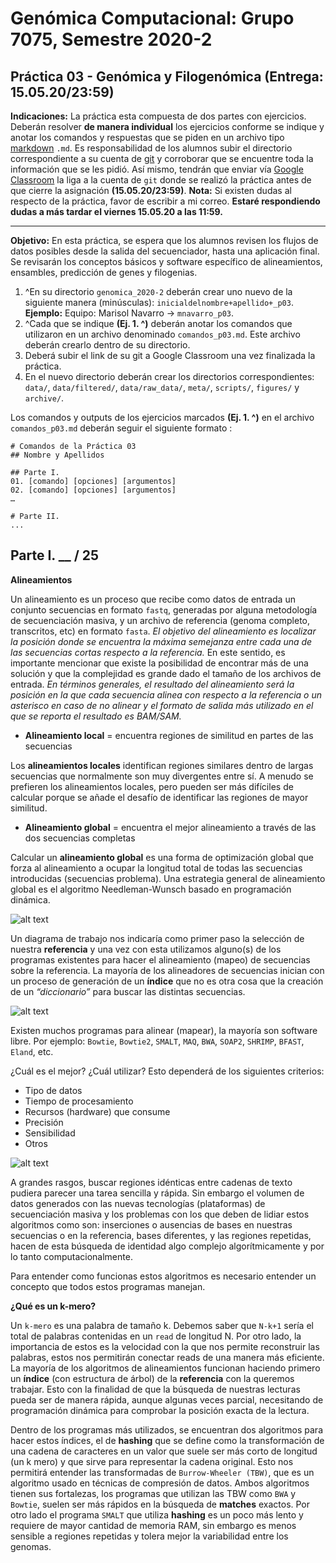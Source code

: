 # Genómica Computacional: Grupo 7075, Semestre 2020-2
## Práctica 03 - Genómica y Filogenómica (Entrega: 15.05.20/23:59)

**Indicaciones:** La práctica esta compuesta de dos partes con ejercicios. Deberán resolver **de manera individual** los ejercicios conforme se indique y anotar los comandos y respuestas que se piden en un archivo tipo [markdown](https://github.com/adam-p/markdown-here/wiki/Markdown-Cheatsheet) `.md`. Es responsabilidad de los alumnos subir el directorio correspondiente a su cuenta de [git](https://github.com/) y corroborar que se encuentre toda la información que se les pidió. Así mismo, tendrán que enviar vía [Google Classroom](https://classroom.google.com/) la liga a la cuenta de `git` donde se realizó la práctica antes de que cierre la asignación **(15.05.20/23:59)**. **Nota:** Si existen dudas al respecto de la práctica, favor de escribir a mi correo. **Estaré respondiendo dudas a más tardar el viernes 15.05.20 a las 11:59.**

***

**Objetivo:** En esta práctica, se espera que los alumnos revisen los flujos de datos posibles desde la salida del secuenciador, hasta una aplicación final. Se revisarán los conceptos básicos y software específico de alineamientos, ensambles, predicción de genes y filogenias.

01. ^En su directorio `genomica_2020-2` deberán crear uno nuevo de la siguiente manera (minúsculas): `inicialdelnombre+apellido+_p03`. **Ejemplo:** Equipo: Marisol Navarro -> `mnavarro_p03`. 
02. ^Cada que se indique **(Ej. 1. ^)** deberán anotar los comandos que utilizaron en un archivo denominado `comandos_p03.md`. Este archivo deberán crearlo dentro de su directorio.  
03. Deberá subir el link de su git a Google Classroom una vez finalizada la práctica. 
04. En el nuevo directorio deberán crear los directorios correspondientes: `data/`, `data/filtered/`, `data/raw_data/`, `meta/`, `scripts/`, `figures/` y `archive/`. 

Los comandos y outputs de los ejercicios marcados **(Ej. 1. ^)** en el archivo `comandos_p03.md` deberán seguir el siguiente formato : 

```
# Comandos de la Práctica 03
## Nombre y Apellidos

## Parte I. 
01. [comando] [opciones] [argumentos]
02. [comando] [opciones] [argumentos]
…

# Parte II.
...
```

## Parte I. __ / 25

**Alineamientos**

Un alineamiento es un proceso que recibe como datos de entrada un conjunto secuencias en formato `fastq`, generadas por alguna metodología de secuenciación masiva, y un archivo de referencia (genoma completo, transcritos, etc) en formato `fasta`. *El objetivo del alineamiento es localizar la posición donde se encuentra la máxima semejanza entre cada una de las secuencias cortas respecto a la referencia.* En este sentido, es importante mencionar que existe la posibilidad de encontrar más de una solución y que la complejidad es grande dado el tamaño de los archivos de entrada. *En términos generales, el resultado del alineamiento será la posición en la que cada secuencia alinea con respecto a la referencia o un asterisco en caso de no alinear y el formato de salida más utilizado en el que se reporta el resultado es BAM/SAM.* 

* **Alineamiento local** = encuentra regiones de similitud en partes de las secuencias 

Los **alineamientos locales** identifican regiones similares dentro de largas secuencias que normalmente son muy divergentes entre sí. A menudo se prefieren los alineamientos locales, pero pueden ser más difíciles de calcular porque se añade el desafío de identificar las regiones de mayor similitud.

* **Alineamiento global** = encuentra el mejor alineamiento a través de las dos secuencias completas 

Calcular un **alineamiento global** es una forma de optimización global que forza al alineamiento a ocupar la longitud total de todas las secuencias introducidas (secuencias problema). Una estrategia general de alineamiento global es el algoritmo Needleman-Wunsch basado en programación dinámica.

![alt text](https://github.com/solouli/genomica_2020-2/blob/master/practica/practica_03/tres_01.jpg)

Un diagrama de trabajo nos indicaría como primer paso la selección de nuestra **referencia** y una vez con esta utilizamos alguno(s) de los programas existentes para hacer el alineamiento (mapeo) de secuencias sobre la referencia. La mayoría de los alineadores de secuencias inician con un proceso de generación de un **índice** que no es otra cosa que la creación de un *“diccionario”* para buscar las distintas secuencias.

![alt text](https://github.com/solouli/genomica_2020-2/blob/master/practica/practica_02/dos_01.png)

Existen muchos programas para alinear (mapear), la mayoría son software libre. Por ejemplo: `Bowtie`, `Bowtie2`, `SMALT`, `MAQ`, `BWA`, `SOAP2`, `SHRIMP`, `BFAST`, `Eland`, etc.

¿Cuál es el mejor? ¿Cuál utilizar? Esto dependerá de los siguientes criterios:

* Tipo de datos
* Tiempo de procesamiento
* Recursos (hardware) que consume
* Precisión
* Sensibilidad
* Otros

![alt text](https://github.com/solouli/genomica_2020-2/blob/master/practica/practica_03/tres_02.png)

A grandes rasgos, buscar regiones idénticas entre cadenas de texto pudiera parecer una tarea sencilla y rápida. Sin embargo el volumen de datos generados con las nuevas tecnologías (plataformas) de secuenciación masiva y los problemas con los que deben de lidiar estos algoritmos como son: inserciones o ausencias de bases en nuestras secuencias o en la referencia, bases diferentes, y las regiones repetidas, hacen de esta búsqueda de identidad algo complejo algorítmicamente y por lo tanto computacionalmente. 

Para entender como funcionas estos algoritmos es necesario entender un concepto que todos estos programas manejan.

**¿Qué es un k-mero?**

Un `k-mero` es una palabra de tamaño k. Debemos saber que `N-k+1` sería el total de palabras contenidas en un `read` de longitud N. Por otro lado, la importancia de estos es la velocidad con la que nos permite reconstruir las palabras, estos nos permitirán conectar reads de una manera más eficiente. La mayoría de los algoritmos de alineamientos funcionan haciendo primero un **índice** (con estructura de árbol) de la **referencia** con la queremos trabajar. Esto con la finalidad de que la búsqueda de nuestras lecturas pueda ser de manera rápida, aunque algunas veces parcial, necesitando de programación dinámica para comprobar la posición exacta de la lectura. 

Dentro de los programas más utilizados, se encuentran dos algoritmos para hacer estos índices, el de **hashing** que se define como la transformación de una cadena de caracteres en un valor que suele ser más corto de longitud (un k mero) y que sirve para representar la cadena original. Esto nos permitirá entender las transformadas de `Burrow-Wheeler (TBW)`, que es un algoritmo usado en técnicas de compresión de datos. Ambos algoritmos tienen sus fortalezas, los programas que utilizan las TBW como `BWA` y `Bowtie`, suelen ser más rápidos en la búsqueda de **matches** exactos. Por otro lado el programa `SMALT` que utiliza **hashing** es un poco más lento y requiere de mayor cantidad de memoria RAM, sin embargo es menos sensible a regiones repetidas y tolera mejor la variabilidad entre los genomas.



